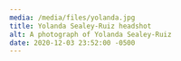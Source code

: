 ```yaml
---
media: /media/files/yolanda.jpg
title: Yolanda Sealey-Ruiz headshot
alt: A photograph of Yolanda Sealey-Ruiz
date: 2020-12-03 23:52:00 -0500
---
```

